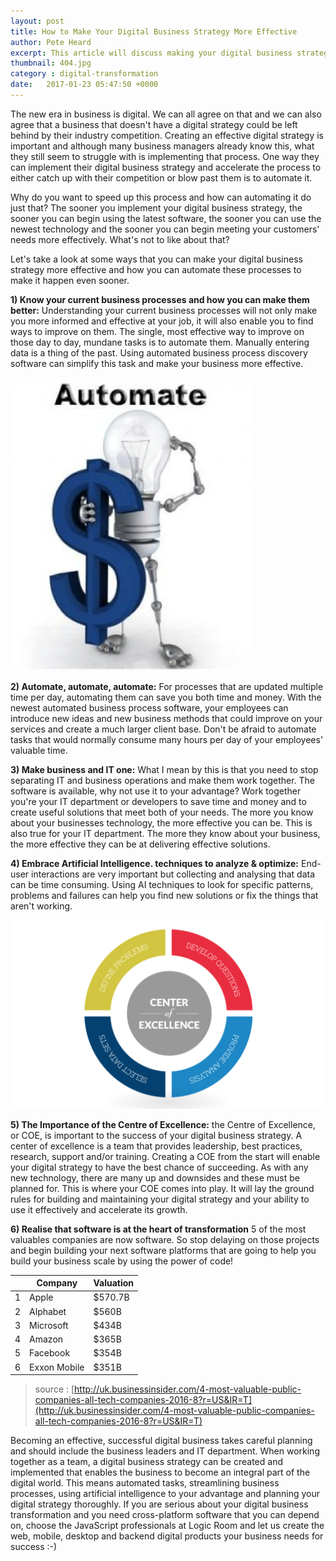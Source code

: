 ```yaml
---
layout: post
title: How to Make Your Digital Business Strategy More Effective
author: Pete Heard
excerpt: This article will discuss making your digital business strategy more effective
thumbnail: 404.jpg
category : digital-transformation
date:   2017-01-23 05:47:50 +0000
---
```


The new era in business is digital. We can all agree on that and we can also agree that a business that doesn't have a digital strategy could be left behind by their industry competition. Creating an effective digital strategy is important and although many business managers already know this, what they still seem to struggle with is implementing that process. One way they can implement their digital business strategy and accelerate the process to either catch up with their competition or blow past them is to automate it.

Why do you want to speed up this process and how can automating it do just that? The sooner you implement your digital business strategy, the sooner you can begin using the latest software, the sooner you can use the newest technology and the sooner you can begin meeting your customers' needs more effectively. What's not to like about that?

Let's take a look at some ways that you can make your digital business strategy more effective and how you can automate these processes to make it happen even sooner.

**1) Know your current business processes and how you can make them better:** Understanding your current business processes will not only make you more informed and effective at your job, it will also enable you to find ways to improve on them. The single, most effective way to improve on those day to day, mundane tasks is to automate them. Manually entering data is a thing of the past. Using automated business process discovery software can simplify this task and make your business more effective.


![Intermediary of trust](images/1_image.png "Intermediary of trust")

**2) Automate, automate, automate:** For processes that are updated multiple time per day, automating them can save you both time and money. With the newest automated business process software, your employees can introduce new ideas and new business methods that could improve on your services and create a much larger client base. Don't be afraid to automate tasks that would normally consume many hours per day of your employees' valuable time.

**3) Make business and IT one:** What I mean by this is that you need to stop separating IT and business operations and make them work together. The software is available, why not use it to your advantage? Work together you're your IT department or developers to save time and money and to create useful solutions that meet both of your needs. The more you know about your businesses technology, the more effective you can be. This is also true for your IT department. The more they know about your business, the more effective they can be at delivering effective solutions.

**4) Embrace Artificial Intelligence. techniques to analyze & optimize:** End-user interactions are very important but collecting and analysing that data can be time consuming. Using AI techniques to look for specific patterns, problems and failures can help you find new solutions or fix the things that aren't working.

![Center of Excellence](images/2_image.png "Center of Excellence")

**5) The Importance of the Centre of Excellence:** the Centre of Excellence, or COE, is important to the success of your digital business strategy. A center of excellence is a team that provides leadership, best practices, research, support and/or training. Creating a COE from the start will enable your digital strategy to have the best chance of succeeding. As with any new technology, there are many up and downsides and these must be planned for. This is where your COE comes into play. It will lay the ground rules for building and maintaining your digital strategy and your ability to use it effectively and accelerate its growth.

**6) Realise that software is at the heart of transformation** 5 of the most valuables companies are now software. So stop delaying on those projects and begin building your next software platforms that are going to help you build your business scale by using the power of code!


|   | Company      | Valuation |
|---|--------------|-----------|
| 1 | Apple        | $570.7B   |
| 2 | Alphabet     | $560B     |
| 3 | Microsoft    | $434B     |
| 4 | Amazon       | $365B     |
| 5 | Facebook     | $354B     |
| 6 | Exxon Mobile | $351B     |

> source : [http://uk.businessinsider.com/4-most-valuable-public-companies-all-tech-companies-2016-8?r=US&IR=T](http://uk.businessinsider.com/4-most-valuable-public-companies-all-tech-companies-2016-8?r=US&IR=T)


Becoming an effective, successful digital business takes careful planning and should include the business leaders and IT department. When working together as a team, a digital business strategy can be created and implemented that enables the business to become an integral part of the digital world. This means automated tasks, streamlining business processes, using artificial intelligence to your advantage and planning your digital strategy thoroughly. If you are serious about your digital business transformation and you need cross-platform software that you can depend on, choose the JavaScript professionals at Logic Room and let us create the web, mobile, desktop and backend digital products your business needs for success :-)

